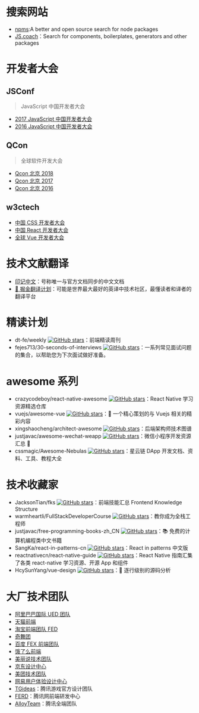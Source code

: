 # 搜索网站

- [npms](https://npms.io/):A better and open source search for node packages
- [JS.coach](https://js.coach/)：Search for components, boilerplates, generators and other packages

# 开发者大会

## JSConf

> JavaScript 中国开发者大会

- [2017 JavaScript 中国开发者大会](http://2017.jsconf.cn/)
- [2016 JavaScript 中国开发者大会](http://2016.jsconf.cn/)

## QCon

> 全球软件开发大会

- [Qcon 北京 2018](https://2018.qconbeijing.com/)
- [Qcon 北京 2017](http://2017.qconbeijing.com/)
- [Qcon 北京 2016](http://2016.qconbeijing.com/)

## w3ctech

- [中国 CSS 开发者大会](https://css.w3ctech.com/)
- [中国 React 开发者大会](https://react.w3ctech.com/?home)
- [全球 Vue 开发者大会](https://vue.w3ctech.com/)

# 技术文献翻译

- [印记中文](https://docschina.org/)：号称唯一与官方文档同步的中文文档
- [🥇 掘金翻译计划](https://github.com/xitu/gold-miner)：可能是世界最大最好的英译中技术社区，最懂读者和译者的翻译平台

# 精读计划

- dt-fe/weekly [![GitHub stars](https://img.shields.io/github/stars/dt-fe/weekly.svg?style=social&label=Stars)](https://github.com/dt-fe/weekly)：前端精读周刊
- fejes713/30-seconds-of-interviews [![GitHub stars](https://img.shields.io/github/stars/fejes713/30-seconds-of-interviews.svg?style=social&label=Stars)](https://github.com/fejes713/30-seconds-of-interviews)：一系列常见面试问题的集合，以帮助您为下次面试做好准备。

# awesome 系列

- crazycodeboy/react-native-awesome [![GitHub stars](https://img.shields.io/github/stars/crazycodeboy/react-native-awesome.svg?style=social&label=Stars)](https://github.com/crazycodeboy/react-native-awesome)：React Native 学习资源精选仓库
- vuejs/awesome-vue [![GitHub stars](https://img.shields.io/github/stars/vuejs/awesome-vue.svg?style=social&label=Stars)](https://github.com/vuejs/awesome-vue)：🎉 一个精心策划的与 Vuejs 相关的精彩内容
- xingshaocheng/architect-awesome [![GitHub stars](https://img.shields.io/github/stars/xingshaocheng/architect-awesome.svg?style=social&label=Stars)](https://github.com/xingshaocheng/architect-awesome)：后端架构师技术图谱
- justjavac/awesome-wechat-weapp [![GitHub stars](https://img.shields.io/github/stars/justjavac/awesome-wechat-weapp.svg?style=social&label=Stars)](https://github.com/justjavac/awesome-wechat-weapp)：微信小程序开发资源汇总 💯
- cssmagic/Awesome-Nebulas [![GitHub stars](https://img.shields.io/github/stars/cssmagic/Awesome-Nebulas.svg?style=social&label=Stars)](https://github.com/cssmagic/Awesome-Nebulas)：星云链 DApp 开发文档、资料、工具、教程大全

# 技术收藏家

- JacksonTian/fks [![GitHub stars](https://img.shields.io/github/stars/JacksonTian/fks.svg?style=social&label=Stars)](https://github.com/JacksonTian/fks)：前端技能汇总 Frontend Knowledge Structure
- warmheartli/FullStackDeveloperCourse [![GitHub stars](https://img.shields.io/github/stars/warmheartli/FullStackDeveloperCourse.svg?style=social&label=Stars)](https://github.com/warmheartli/FullStackDeveloperCourse)：教你成为全栈工程师
- justjavac/free-programming-books-zh_CN [![GitHub stars](https://img.shields.io/github/stars/justjavac/free-programming-books-zh_CN.svg?style=social&label=Stars)](https://github.com/justjavac/free-programming-books-zh_CN)：📚 免费的计算机编程类中文书籍
- SangKa/react-in-patterns-cn [![GitHub stars](https://img.shields.io/github/stars/SangKa/react-in-patterns-cn.svg?style=social&label=Stars)](https://github.com/SangKa/react-in-patterns-cn)：React in patterns 中文版
- reactnativecn/react-native-guide [![GitHub stars](https://img.shields.io/github/stars/reactnativecn/react-native-guide.svg?style=social&label=Stars)](https://github.com/reactnativecn/react-native-guide)：React Native 指南汇集了各类 react-native 学习资源、开源 App 和组件
- HcySunYang/vue-design [![GitHub stars](https://img.shields.io/github/stars/HcySunYang/vue-design.svg?style=social&label=Stars)](https://github.com/HcySunYang/vue-design)：📖 逐行级别的源码分析

# 大厂技术团队

- [阿里巴巴国际 UED 团队](http://www.aliued.com/)
- [天猫前端](http://tmallfe.github.io/)
- [淘宝前端团队 FED](http://taobaofed.org/)
- [奇舞团](https://75team.com/)
- [百度 FEX 前端团队](https://fex.baidu.com/)
- [饿了么前端](https://zhuanlan.zhihu.com/ElemeFE)
- [美丽说技术团队](https://github.com/meili)
- [京东设计中心](http://jdc.jd.com/)
- [美团技术团队](https://tech.meituan.com/)
- [网易用户体验设计中心](http://uedc.163.com/)
- [TGideas](http://tgideas.qq.com/)：腾讯游戏官方设计团队
- [FERD](http://qqfe.org/)：腾讯网前端研发中心
- [AlloyTeam](http://www.alloyteam.com/)：腾讯全端团队
